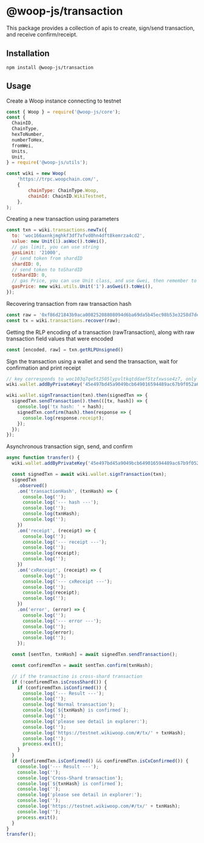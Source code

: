 # @woop-js/transaction

This package provides a collection of apis to create, sign/send transaction, and receive confirm/receipt.

## Installation

```
npm install @woop-js/transaction
```

## Usage

Create a Woop instance connecting to testnet

```javascript
const { Woop } = require('@woop-js/core');
const {
  ChainID,
  ChainType,
  hexToNumber,
  numberToHex,
  fromWei,
  Units,
  Unit,
} = require('@woop-js/utils');

const wiki = new Woop(
    'https://trpc.woopchain.com/',
    {
        chainType: ChainType.Woop,
        chainId: ChainID.WikiTestnet,
    },
);
```

Creating a new transaction using parameters
```javascript
const txn = wiki.transactions.newTx({
  to: 'woc166axnkjmghkf3df7xfvd0hn4dft8kemrza4cd2',
  value: new Unit(1).asWoc().toWei(),
  // gas limit, you can use string
  gasLimit: '21000',
  // send token from shardID
  shardID: 0,
  // send token to toShardID
  toShardID: 0,
  // gas Price, you can use Unit class, and use Gwei, then remember to use toWei(), which will be transformed to BN
  gasPrice: new wiki.utils.Unit('1').asGwei().toWei(),
});
```

Recovering transaction from raw transaction hash
```javascript
const raw = '0xf86d21843b9aca00825208808094d6ba69da5b45ec98b53e3258d7de756a567b6763880de0b6b3a76400008028a0da8887719f377401963407fc1d82d2ab52404600cf7bea37c27bd2dfd7c86aaaa03c405b0843394442b303256a804bde835821a8a77bd88a2ced9ffdc8b0a409e9';
const tx = wiki.transactions.recover(raw);
```

Getting the RLP encoding of a transaction (rawTransaction), along with raw transaction field values that were encoded
```javascript
const [encoded, raw] = txn.getRLPUnsigned()
```

Sign the transaction using a wallet and send the transaction, wait for confirmation and print receipt
```javascript
// key corresponds to woc103q7qe5t2505lypvltkqtddaef5tzfxwsse4z7, only has testnet balance
wiki.wallet.addByPrivateKey('45e497bd45a9049bcb649016594489ac67b9f052a6cdf5cb74ee2427a60bf25e');

wiki.wallet.signTransaction(txn).then(signedTxn => {
  signedTxn.sendTransaction().then(([tx, hash]) => {
    console.log('tx hash: ' + hash);
    signedTxn.confirm(hash).then(response => {
      console.log(response.receipt);
    });
  });
});
```

Asynchronous transaction sign, send, and confirm
```javascript
async function transfer() {
  wiki.wallet.addByPrivateKey('45e497bd45a9049bcb649016594489ac67b9f052a6cdf5cb74ee2427a60bf25e');

  const signedTxn = await wiki.wallet.signTransaction(txn);
  signedTxn
    .observed()
    .on('transactionHash', (txnHash) => {
      console.log('');
      console.log('--- hash ---');
      console.log('');
      console.log(txnHash);
      console.log('');
    })
    .on('receipt', (receipt) => {
      console.log('');
      console.log('--- receipt ---');
      console.log('');
      console.log(receipt);
      console.log('');
    })
    .on('cxReceipt', (receipt) => {
      console.log('');
      console.log('--- cxReceipt ---');
      console.log('');
      console.log(receipt);
      console.log('');
    })
    .on('error', (error) => {
      console.log('');
      console.log('--- error ---');
      console.log('');
      console.log(error);
      console.log('');
    });

  const [sentTxn, txnHash] = await signedTxn.sendTransaction();

  const confiremdTxn = await sentTxn.confirm(txnHash);

  // if the transactino is cross-shard transaction
  if (!confiremdTxn.isCrossShard()) {
    if (confiremdTxn.isConfirmed()) {
      console.log('--- Result ---');
      console.log('');
      console.log('Normal transaction');
      console.log(`${txnHash} is confirmed`);
      console.log('');
      console.log('please see detail in explorer:');
      console.log('');
      console.log('https://testnet.wikiwoop.com/#/tx/' + txnHash);
      console.log('');
      process.exit();
    }
  }
  if (confiremdTxn.isConfirmed() && confiremdTxn.isCxConfirmed()) {
    console.log('--- Result ---');
    console.log('');
    console.log('Cross-Shard transaction');
    console.log(`${txnHash} is confirmed`);
    console.log('');
    console.log('please see detail in explorer:');
    console.log('');
    console.log('https://testnet.wikiwoop.com/#/tx/' + txnHash);
    console.log('');
    process.exit();
  }
}
transfer();
```



